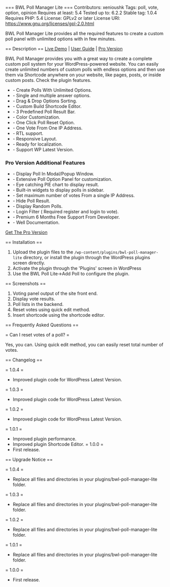 === BWL Poll Manager Lite ===
Contributors: xenioushk
Tags: poll, vote, option, opinion
Requires at least: 5.4
Tested up to: 6.2.2
Stable tag: 1.0.4
Requires PHP: 5.4
License: GPLv2 or later
License URI: https://www.gnu.org/licenses/gpl-2.0.html

BWL Poll Manager Lite provides all the required features to create a custom poll panel with unlimited options with in few minutes.

== Description ==
[Live Demo](https://projects.bluewindlab.net/wpplugin/bpm/) | [User Guide](https://projects.bluewindlab.net/wpplugin/bpm/doc/) | [Pro Version](https://1.envato.market/bpm-wp)

<p>BWL Poll Manager provides you with a great way to create a complete custom poll system for your WordPress-powered website. You can easily create unlimited numbers of custom polls with endless options and then use them via Shortcode anywhere on your website, like pages, posts, or inside custom posts. Check the plugin features.</p>

<ul>
    <li>- Create Polls With Unlimited Options.</li>
    <li>- Single and multiple answer options.</li>
    <li>- Drag & Drop Options Sorting.</li>
    <li>- Custom Build Shortcode Editor.</li>
    <li>- 3 Predefined Poll Result Bar.</li>
    <li>- Color Customization.</li>
    <li>- One Click Poll Reset Option.</li>
    <li>- One Vote From One IP Address.</li>
    <li>- RTL support.</li>
    <li>- Responsive Layout.</li>
    <li>- Ready for localization.</li>
    <li>- Support WP Latest Version.</li>
</ul>

<h3>Pro Version Additional Features</h3>
<ul>
    <li>- Display Poll In Modal/Popup Window.</li>
    <li>- Extensive Poll Option Panel for customization.</li>
    <li>- Eye catching PIE chart to display result.</li>
    <li>- Built-in widgets to display polls in sidebar.</li>
    <li>- Set maximum number of votes From a single IP Address.</li>
    <li>- Hide Poll Result.</li>
    <li>- Display Random Polls.</li>
    <li>- Login Filter ( Required register and login to vote).</li>
    <li>- Premium 6 Months Free Support From Developer.</li>
    <li>- Well Documentation.</li>
</ul>

<p><a href="https://1.envato.market/bpm-wp" rel="nofollow">Get The Pro Version</a></p>

== Installation ==

1. Upload the plugin files to the `/wp-content/plugins/bwl-poll-manager-lite` directory, or install the plugin through the WordPress plugins screen directly.
2. Activate the plugin through the 'Plugins' screen in WordPress
3. Use the BWL Poll Lite->Add Poll to configure the plugin.

== Screenshots ==

1. Voting panel output of the site front end.
2. Display vote results.
3. Poll lists in the backend.
4. Reset votes using quick edit method.
5. Insert shortcode using the shortcode editor.

== Frequently Asked Questions ==

= Can I reset votes of a poll? =

Yes, you can. Using quick edit method, you can easily reset total number of votes.

== Changelog ==

= 1.0.4 =

- Improved plugin code for WordPress Latest Version.

= 1.0.3 =

- Improved plugin code for WordPress Latest Version.

= 1.0.2 =

- Improved plugin code for WordPress Latest Version.

= 1.0.1 =

- Improved plugin performance.
- Improved plugin Shortcode Editor.
  = 1.0.0 =
- First release.

== Upgrade Notice ==

= 1.0.4 =

- Replace all files and directories in your plugins/bwl-poll-manager-lite folder.

= 1.0.3 =

- Replace all files and directories in your plugins/bwl-poll-manager-lite folder.

= 1.0.2 =

- Replace all files and directories in your plugins/bwl-poll-manager-lite folder.

= 1.0.1 =

- Replace all files and directories in your plugins/bwl-poll-manager-lite folder.

= 1.0.0 =

- First release.
